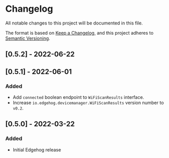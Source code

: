 # Changelog
All notable changes to this project will be documented in this file.

The format is based on [Keep a Changelog](https://keepachangelog.com/en/1.0.0/),
and this project adheres to [Semantic Versioning](https://semver.org/spec/v2.0.0.html).

## [0.5.2] - 2022-06-22

## [0.5.1] - 2022-06-01
### Added
- Add `connected` boolean endpoint to `WiFiScanResults` interface.
- Increase `io.edgehog.devicemanager.WiFiScanResults` version number to `v0.2`.

## [0.5.0] - 2022-03-22
### Added
- Initial Edgehog release
